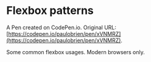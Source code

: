 # Flexbox patterns

A Pen created on CodePen.io. Original URL: [https://codepen.io/paulobrien/pen/xVNMRZ](https://codepen.io/paulobrien/pen/xVNMRZ).

Some common flexbox usages.  Modern browsers only.